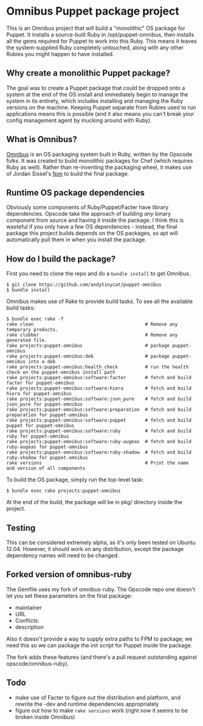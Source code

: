 Omnibus Puppet package project
==============================

This is an Omnibus project that will build a "monolithic" OS package for Puppet. It installs
a source-built Ruby in /opt/puppet-omnibus, then installs all the gems required for Puppet
to work into this Ruby. This means it leaves the system-supplied Ruby completely untouched,
along with any other Rubies you might happen to have installed.

Why create a monolithic Puppet package?
---------------------------------------

The goal was to create a Puppet package that could be dropped onto a system at the end of the OS
install and immediately begin to manage the system in its entirety, which includes installing
and managing the Ruby versions on the machine. Keeping Puppet separate from Rubies used to
run applications means this is possible (and it also means you can't break your config management
agent by mucking around with Ruby).

What is Omnibus?
----------------

[Omnibus](https://github.com/opscode/omnibus-ruby) is an OS packaging system built in Ruby, written
by the Opscode folks. It was created to build monolithic packages for Chef (which requires Ruby
as well). Rather than re-inventing the packaging wheel, it makes use of Jordan Sissel's [fpm](https://github.com/jordansissel/fpm)
to build the final package.

Runtime OS package dependencies
-------------------------------

Obviously some components of Ruby/Puppet/Facter have library dependencies. Opscode take the approach of
building *any* binary component from source and having it inside the package. I think this is
wasteful if you only have a few OS dependencies - instead, the final package this project
builds depends on the OS packages, so apt will automatically pull them in when you install
the package.

How do I build the package?
---------------------------

First you need to clone the repo and do a `bundle install` to get Omnibus.

    $ git clone https://github.com/andytinycat/puppet-omnibus
    $ bundle install

Omnibus makes use of Rake to provide build tasks. To see all the available build tasks:

    $ bundle exec rake -T
    rake clean                                         # Remove any temporary products.
    rake clobber                                       # Remove any generated file.
    rake projects:puppet-omnibus                       # package puppet-omnibus
    rake projects:puppet-omnibus:deb                   # package puppet-omnibus into a deb
    rake projects:puppet-omnibus:health_check          # run the health check on the puppet-omnibus install path
    rake projects:puppet-omnibus:software:facter       # fetch and build facter for puppet-omnibus
    rake projects:puppet-omnibus:software:hiera        # fetch and build hiera for puppet-omnibus
    rake projects:puppet-omnibus:software:json_pure    # fetch and build json_pure for puppet-omnibus
    rake projects:puppet-omnibus:software:preparation  # fetch and build preparation for puppet-omnibus
    rake projects:puppet-omnibus:software:puppet       # fetch and build puppet for puppet-omnibus
    rake projects:puppet-omnibus:software:ruby         # fetch and build ruby for puppet-omnibus
    rake projects:puppet-omnibus:software:ruby-augeas  # fetch and build ruby-augeas for puppet-omnibus
    rake projects:puppet-omnibus:software:ruby-shadow  # fetch and build ruby-shadow for puppet-omnibus
    rake versions                                      # Print the name and version of all components

To build the OS package, simply run the top-level task:

    $ bundle exec rake projects:puppet-omnibus

At the end of the build, the package will be in pkg/ directory inside the project.

Testing
-------

This can be considered extremely alpha, as it's only been tested on Ubuntu 12.04. However, it should
work on any distribution, except the package dependency names will need to be changed.

Forked version of omnibus-ruby
------------------------------

The Gemfile uses my fork of omnibus-ruby. The Opscode repo one doesn't let you set these parameters on the final package:
- maintainer
- URL
- Conflicts:
- description

Also it doesn't provide a way to supply extra paths to FPM to package; we need this so we can package the init script for
Puppet inside the package.

The fork adds these features (and there's a pull request outstanding against opscode/omnibus-ruby).

Todo
----

- make use of Facter to figure out the distribution and platform, and rewrite the -dev and runtime
  dependencies appropriately
- figure out how to make `rake versions` work (right now it seems to be broken inside Omnibus)
